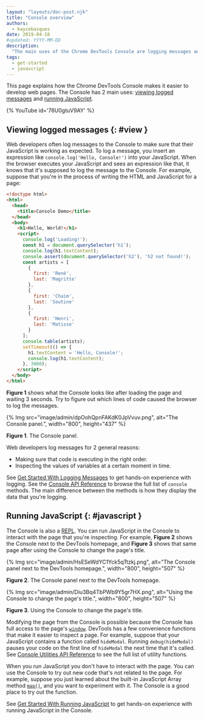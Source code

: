 ```yaml
---
layout: "layouts/doc-post.njk"
title: "Console overview"
authors:
  - kaycebasques
date: 2019-04-18
#updated: YYYY-MM-DD
description:
  "The main uses of the Chrome DevTools Console are logging messages and running JavaScript."
tags:
  - get-started
  - javascript
---
```


This page explains how the Chrome DevTools Console makes it easier to develop web pages. The Console
has 2 main uses: [viewing logged messages][1] and [running JavaScript][2].

{% YouTube id='76U0gtuV9AY' %}

## Viewing logged messages {: #view }

Web developers often log messages to the Console to make sure that their JavaScript is working as
expected. To log a message, you insert an expression like `console.log('Hello, Console!')` into your
JavaScript. When the browser executes your JavaScript and sees an expression like that, it knows
that it's supposed to log the message to the Console. For example, suppose that you're in the
process of writing the HTML and JavaScript for a page:

```html
<!doctype html>
<html>
  <head>
    <title>Console Demo</title>
  </head>
  <body>
    <h1>Hello, World!</h1>
    <script>
      console.log('Loading!');
      const h1 = document.querySelector('h1');
      console.log(h1.textContent);
      console.assert(document.querySelector('h2'), 'h2 not found!');
      const artists = [
        {
          first: 'René',
          last: 'Magritte'
        },
        {
          first: 'Chaim',
          last: 'Soutine'
        },
        {
          first: 'Henri',
          last: 'Matisse'
        }
      ];
      console.table(artists);
      setTimeout(() => {
        h1.textContent = 'Hello, Console!';
        console.log(h1.textContent);
      }, 3000);
    </script>
  </body>
</html>
```

**Figure 1** shows what the Console looks like after loading the page and waiting 3 seconds. Try to
figure out which lines of code caused the browser to log the messages.

{% Img src="image/admin/dpOohQpnFAKdK0JpVvuv.png", alt="The Console panel.", width="800", height="437" %}

**Figure 1**. The Console panel.

Web developers log messages for 2 general reasons:

- Making sure that code is executing in the right order.
- Inspecting the values of variables at a certain moment in time.

See [Get Started With Logging Messages][3] to get hands-on experience with logging. See the [Console
API Reference][4] to browse the full list of `console` methods. The main difference between the
methods is how they display the data that you're logging.

## Running JavaScript {: #javascript }

The Console is also a [REPL][5]. You can run JavaScript in the Console to interact with the page
that you're inspecting. For example, **Figure 2** shows the Console next to the DevTools homepage,
and **Figure 3** shows that same page after using the Console to change the page's title.

{% Img src="image/admin/HsESeWdYC1Yck5qTtzkj.png", alt="The Console panel next to the DevTools homepage.", width="800", height="507" %}

**Figure 2**. The Console panel next to the DevTools homepage.

{% Img src="image/admin/Diu3Bq4TbPWb9Y5gr7HX.png", alt="Using the Console to change the page's title.", width="800", height="507" %}

**Figure 3**. Using the Console to change the page's title.

Modifying the page from the Console is possible because the Console has full access to the page's
[`window`][6]. DevTools has a few convenience functions that make it easier to inspect a page. For
example, suppose that your JavaScript contains a function called `hideModal`. Running
`debug(hideModal)` pauses your code on the first line of `hideModal` the next time that it's called.
See [Console Utilities API Reference][7] to see the full list of utility functions.

When you run JavaScript you don't have to interact with the page. You can use the Console to try out
new code that's not related to the page. For example, suppose you just learned about the built-in
JavaScript Array method [`map()`][8], and you want to experiment with it. The Console is a good
place to try out the function.

See [Get Started With Running JavaScript][9] to get hands-on experience with running JavaScript in
the Console.

[1]: #view
[2]: #javascript
[3]: /docs/devtools/console/log
[4]: /docs/devtools/console/api
[5]: https://en.wikipedia.org/wiki/Read%E2%80%93eval%E2%80%93print_loop
[6]: https://developer.mozilla.org/docs/Web/API/Window
[7]: /docs/devtools/console/utilities#debug
[8]: https://developer.mozilla.org/docs/Web/JavaScript/Reference/Global_Objects/Array/map
[9]: /docs/devtools/console/javascript
